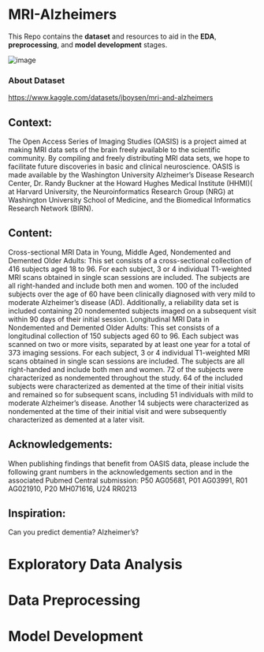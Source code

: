 # MRI-Alzheimers
This Repo contains the **dataset** and resources to aid in the **EDA**, **preprocessing**, and **model development** stages.

![image](https://user-images.githubusercontent.com/99855735/166087831-1ad36e6e-5fbf-4dd8-8c1a-7fcb68a84311.png)

### About Dataset
https://www.kaggle.com/datasets/jboysen/mri-and-alzheimers

## Context:
The Open Access Series of Imaging Studies (OASIS) is a project aimed at making MRI data sets of the brain freely available to the scientific community. By compiling and freely distributing MRI data sets, we hope to facilitate future discoveries in basic and clinical neuroscience. OASIS is made available by the Washington University Alzheimer’s Disease Research Center, Dr. Randy Buckner at the Howard Hughes Medical Institute (HHMI)( at Harvard University, the Neuroinformatics Research Group (NRG) at Washington University School of Medicine, and the Biomedical Informatics Research Network (BIRN).

## Content:
Cross-sectional MRI Data in Young, Middle Aged, Nondemented and Demented Older Adults: This set consists of a cross-sectional collection of 416 subjects aged 18 to 96. For each subject, 3 or 4 individual T1-weighted MRI scans obtained in single scan sessions are included. The subjects are all right-handed and include both men and women. 100 of the included subjects over the age of 60 have been clinically diagnosed with very mild to moderate Alzheimer’s disease (AD). Additionally, a reliability data set is included containing 20 nondemented subjects imaged on a subsequent visit within 90 days of their initial session.
Longitudinal MRI Data in Nondemented and Demented Older Adults: This set consists of a longitudinal collection of 150 subjects aged 60 to 96. Each subject was scanned on two or more visits, separated by at least one year for a total of 373 imaging sessions. For each subject, 3 or 4 individual T1-weighted MRI scans obtained in single scan sessions are included. The subjects are all right-handed and include both men and women. 72 of the subjects were characterized as nondemented throughout the study. 64 of the included subjects were characterized as demented at the time of their initial visits and remained so for subsequent scans, including 51 individuals with mild to moderate Alzheimer’s disease. Another 14 subjects were characterized as nondemented at the time of their initial visit and were subsequently characterized as demented at a later visit.
## Acknowledgements:
When publishing findings that benefit from OASIS data, please include the following grant numbers in the acknowledgements section and in the associated Pubmed Central submission: P50 AG05681, P01 AG03991, R01 AG021910, P20 MH071616, U24 RR0213

## Inspiration:
Can you predict dementia? Alzheimer’s?


# Exploratory Data Analysis

# Data Preprocessing

# Model Development
